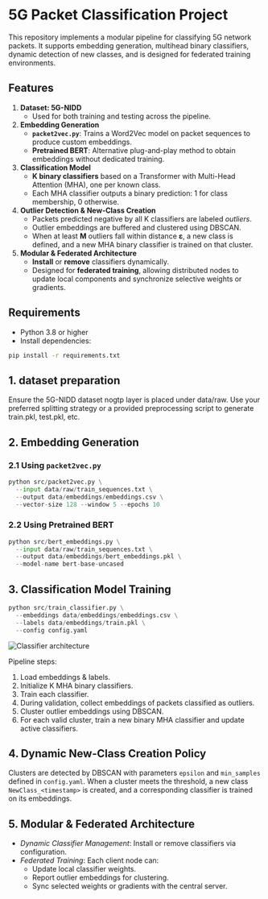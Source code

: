 # 5G Packet Classification Project

This repository implements a modular pipeline for classifying 5G network packets. It supports embedding generation, multihead binary classifiers, dynamic detection of new classes, and is designed for federated training environments.

## Features

1. **Dataset: 5G-NIDD**
   - Used for both training and testing across the pipeline.
2. **Embedding Generation**
   - **`packet2vec.py`**: Trains a Word2Vec model on packet sequences to produce custom embeddings.
   - **Pretrained BERT**: Alternative plug-and-play method to obtain embeddings without dedicated training.
3. **Classification Model**
   - **K binary classifiers** based on a Transformer with Multi-Head Attention (MHA), one per known class.
   - Each MHA classifier outputs a binary prediction: 1 for class membership, 0 otherwise.
4. **Outlier Detection & New-Class Creation**
   - Packets predicted negative by all K classifiers are labeled *outliers*.
   - Outlier embeddings are buffered and clustered using DBSCAN.
   - When at least **M** outliers fall within distance **ε**, a new class is defined, and a new MHA binary classifier is trained on that cluster.
5. **Modular & Federated Architecture**
   - **Install** or **remove** classifiers dynamically.
   - Designed for **federated training**, allowing distributed nodes to update local components and synchronize selective weights or gradients.

## Requirements

- Python 3.8 or higher  
- Install dependencies:

```bash
pip install -r requirements.txt
```

## 1. dataset preparation
Ensure the 5G-NIDD dataset nogtp layer is placed under data/raw. 
Use your preferred splitting strategy or a provided preprocessing script to generate train.pkl, test.pkl, etc.

## 2. Embedding Generation
### 2.1 Using `packet2vec.py`
```python
python src/packet2vec.py \
  --input data/raw/train_sequences.txt \
  --output data/embeddings/embeddings.csv \
  --vector-size 128 --window 5 --epochs 10
```
### 2.2 Using Pretrained BERT
```python
python src/bert_embeddings.py \
  --input data/raw/train_sequences.txt \
  --output data/embeddings/bert_embeddings.pkl \
  --model-name bert-base-uncased
```
## 3. Classification Model Training
```python
python src/train_classifier.py \
  --embeddings data/embeddings/embeddings.csv \
  --labels data/embeddings/train.pkl \
  --config config.yaml
```
![Classifier architecture](https://i.imgur.com/eL6BFwT.png)

Pipeline steps:
1. Load embeddings & labels.
2. Initialize K MHA binary classifiers.
3. Train each classifier.
4. During validation, collect embeddings of packets classified as outliers.
5. Cluster outlier embeddings using DBSCAN.
6. For each valid cluster, train a new binary MHA classifier and update active classifiers.
 

## 4. Dynamic New-Class Creation Policy
Clusters are detected by DBSCAN with parameters `epsilon` and `min_samples` defined in `config.yaml`. 
When a cluster meets the threshold, a new class `NewClass_<timestamp>` is created, and a corresponding classifier is trained on its embeddings.

## 5. Modular & Federated Architecture
- *Dynamic Classifier Management*: Install or remove classifiers via configuration.
- *Federated Training*: Each client node can:
    - Update local classifier weights.
    - Report outlier embeddings for clustering.
    - Sync selected weights or gradients with the central server.

